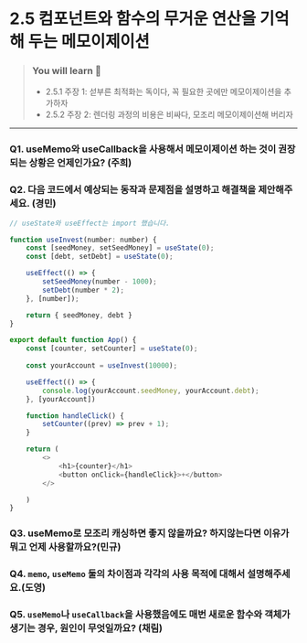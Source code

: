# 2.5 컴포넌트와 함수의 무거운 연산을 기억해 두는 메모이제이션

> ### You will learn 📝
>- 2.5.1 주장 1: 섣부른 최적화는 독이다, 꼭 필요한 곳에만 메모이제이션을 추가하자
>- 2.5.2 주장 2: 렌더링 과정의 비용은 비싸다, 모조리 메모이제이션해 버리자

---

### Q1. useMemo와 useCallback을 사용해서 메모이제이션 하는 것이 권장되는 상황은 언제인가요? (주희)

### Q2. 다음 코드에서 예상되는 동작과 문제점을 설명하고 해결책을 제안해주세요. (경민)

```javascript
// useState와 useEffect는 import 했습니다.

function useInvest(number: number) {
    const [seedMoney, setSeedMoney] = useState(0);
    const [debt, setDebt] = useState(0);

    useEffect(() => {
        setSeedMoney(number - 1000);
        setDebt(number * 2);
    }, [number]);

    return { seedMoney, debt }
}

export default function App() {
    const [counter, setCounter] = useState(0);
    
    const yourAccount = useInvest(10000);

    useEffect(() => {
        console.log(yourAccount.seedMoney, yourAccount.debt);
    }, [yourAccount])

    function handleClick() {
        setCounter((prev) => prev + 1);
    }

    return (
        <>
            <h1>{counter}</h1>
            <button onClick={handleClick}>+</button>
        </>

    )
}
```

### Q3. useMemo로 모조리 캐싱하면 좋지 않을까요? 하지않는다면 이유가뭐고 언제 사용할까요?(민규)

### Q4. `memo`, `useMemo` 둘의 차이점과 각각의 사용 목적에 대해서 설명해주세요.(도영)

### Q5. `useMemo`나 `useCallback`을 사용했음에도 매번 새로운 함수와 객체가 생기는 경우, 원인이 무엇일까요? (채림)